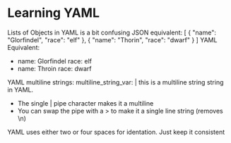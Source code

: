 # Learning YAML
Lists of Objects in YAML is a bit confusing
JSON equivalent:
[
    {
        "name": "Glorfindel",
        "race": "elf"
    },
    {
        "name": "Thorin",
        "race": "dwarf"
    }
]
YAML Equivalent:
- name: Glorfindel
  race: elf
- name: Throin
  race: dwarf

YAML multiline strings:
multiline_string_var: |
    this is a
    multiline string
    string in YAML.
- The single | pipe character makes it a multiline
- You can swap the pipe with a > to make it a single line string (removes  \n)

YAML uses either two or four spaces for identation. Just keep it consistent

